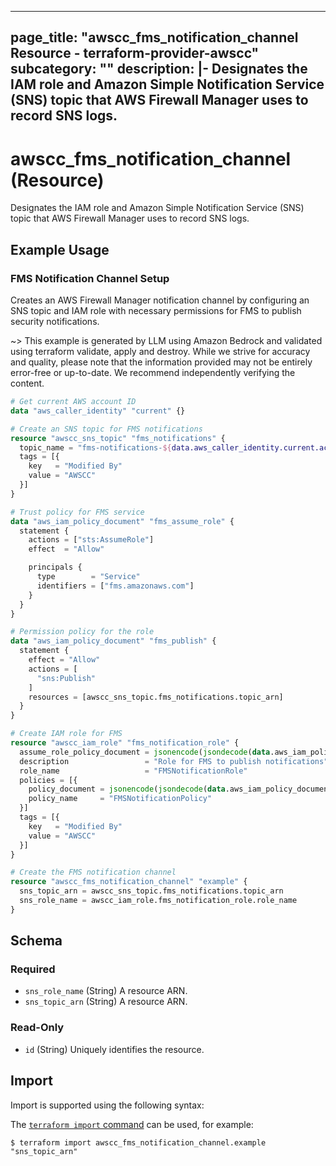 
---
page_title: "awscc_fms_notification_channel Resource - terraform-provider-awscc"
subcategory: ""
description: |-
  Designates the IAM role and Amazon Simple Notification Service (SNS) topic that AWS Firewall Manager uses to record SNS logs.
---

# awscc_fms_notification_channel (Resource)

Designates the IAM role and Amazon Simple Notification Service (SNS) topic that AWS Firewall Manager uses to record SNS logs.

## Example Usage

### FMS Notification Channel Setup

Creates an AWS Firewall Manager notification channel by configuring an SNS topic and IAM role with necessary permissions for FMS to publish security notifications.

~> This example is generated by LLM using Amazon Bedrock and validated using terraform validate, apply and destroy. While we strive for accuracy and quality, please note that the information provided may not be entirely error-free or up-to-date. We recommend independently verifying the content.

```terraform
# Get current AWS account ID
data "aws_caller_identity" "current" {}

# Create an SNS topic for FMS notifications
resource "awscc_sns_topic" "fms_notifications" {
  topic_name = "fms-notifications-${data.aws_caller_identity.current.account_id}"
  tags = [{
    key   = "Modified By"
    value = "AWSCC"
  }]
}

# Trust policy for FMS service
data "aws_iam_policy_document" "fms_assume_role" {
  statement {
    actions = ["sts:AssumeRole"]
    effect  = "Allow"

    principals {
      type        = "Service"
      identifiers = ["fms.amazonaws.com"]
    }
  }
}

# Permission policy for the role
data "aws_iam_policy_document" "fms_publish" {
  statement {
    effect = "Allow"
    actions = [
      "sns:Publish"
    ]
    resources = [awscc_sns_topic.fms_notifications.topic_arn]
  }
}

# Create IAM role for FMS
resource "awscc_iam_role" "fms_notification_role" {
  assume_role_policy_document = jsonencode(jsondecode(data.aws_iam_policy_document.fms_assume_role.json))
  description                 = "Role for FMS to publish notifications"
  role_name                   = "FMSNotificationRole"
  policies = [{
    policy_document = jsonencode(jsondecode(data.aws_iam_policy_document.fms_publish.json))
    policy_name     = "FMSNotificationPolicy"
  }]
  tags = [{
    key   = "Modified By"
    value = "AWSCC"
  }]
}

# Create the FMS notification channel
resource "awscc_fms_notification_channel" "example" {
  sns_topic_arn = awscc_sns_topic.fms_notifications.topic_arn
  sns_role_name = awscc_iam_role.fms_notification_role.role_name
}
```

<!-- schema generated by tfplugindocs -->
## Schema

### Required

- `sns_role_name` (String) A resource ARN.
- `sns_topic_arn` (String) A resource ARN.

### Read-Only

- `id` (String) Uniquely identifies the resource.

## Import

Import is supported using the following syntax:

The [`terraform import` command](https://developer.hashicorp.com/terraform/cli/commands/import) can be used, for example:

```shell
$ terraform import awscc_fms_notification_channel.example "sns_topic_arn"
```
